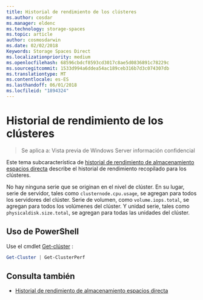 ```yaml
---
title: Historial de rendimiento de los clústeres
ms.author: cosdar
ms.manager: eldenc
ms.technology: storage-spaces
ms.topic: article
author: cosmosdarwin
ms.date: 02/02/2018
Keywords: Storage Spaces Direct
ms.localizationpriority: medium
ms.openlocfilehash: 68596cbdcf8593cd3017c8ae5d0836891c78229c
ms.sourcegitcommit: 1533d994a6ddea54ac189ceb316b7d3c074307db
ms.translationtype: MT
ms.contentlocale: es-ES
ms.lasthandoff: 06/01/2018
ms.locfileid: "1894324"
---
```

# <a name="performance-history-for-clusters"></a>Historial de rendimiento de los clústeres

> Se aplica a: Vista previa de Windows Server información confidencial

Este tema subcaracterística de [historial de rendimiento de almacenamiento espacios directa](performance-history.md) describe el historial de rendimiento recopilado para los clústeres.

No hay ninguna serie que se originan en el nivel de clúster. En su lugar, serie de servidor, tales como `clusternode.cpu.usage`, se agregan para todos los servidores del clúster. Serie de volumen, como `volume.iops.total`, se agregan para todos los volúmenes del clúster. Y unidad serie, tales como `physicaldisk.size.total`, se agregan para todas las unidades del clúster.

## <a name="usage-in-powershell"></a>Uso de PowerShell

Use el cmdlet [Get-clúster](https://docs.microsoft.com/powershell/module/failoverclusters/get-cluster) :

```PowerShell
Get-Cluster | Get-ClusterPerf
```

## <a name="see-also"></a>Consulta también

- [Historial de rendimiento de almacenamiento espacios directa](performance-history.md)

